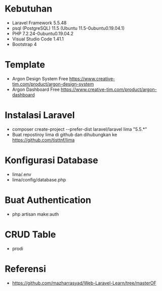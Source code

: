 # Kebutuhan

- Laravel Framework 5.5.48
- psql (PostgreSQL) 11.5 (Ubuntu 11.5-0ubuntu0.19.04.1)
- PHP 7.2.24-0ubuntu0.19.04.2
- Visual Studio Code 1.41.1
- Bootstrap 4

# Template

- Argon Design System Free https://www.creative-tim.com/product/argon-design-system
- Argon Dashboard Free https://www.creative-tim.com/product/argon-dashboard

# Instalasi Laravel

- composer create-project --prefer-dist laravel/laravel lima "5.5.*"
- Buat repostiroy lima di github dan dihubungkan ke https://github.com/tisttnf/lima

# Konfigurasi Database

- lima/.env
- lima/config/database.php

# Buat Authentication

- php artisan make:auth

# CRUD Table

- prodi

# Referensi

- https://github.com/mazharrasyad/Web-Laravel-Learn/tree/masterOF
